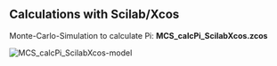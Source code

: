 ## Calculations with Scilab/Xcos

Monte-Carlo-Simulation to calculate Pi: **MCS_calcPi_ScilabXcos.zcos**

![MCS_calcPi_ScilabXcos-model](https://github.com/gitificial/Scilab-Xcos-calculations/blob/master/MCS_calcPi_ScilabXcos-model.png)
